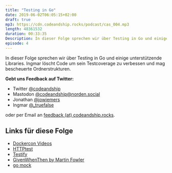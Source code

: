 ```yaml
---
title: "Testing in Go"
date: 2019-06-02T06:05:15+02:00
draft: true
mp3: https://cdn.codeandship.rocks/podcast/cas_004.mp3
length: 48361532
duration: 00:33:35
Description: In dieser Folge sprechen wir über Testing in Go und einige unterstützende Libraries. Ingmar löscht Code um sein Testcoverage zu verbessen und mag bescheuerte Ordnerstrukturen.
episode: 4
---
```


In dieser Folge sprechen wir über Testing in Go und einige unterstützende Libraries. Ingmar löscht Code um sein Testcoverage zu verbessen und mag bescheuerte Ordnerstrukturen.

**Gebt uns Feedback auf Twitter:**

- Twitter [@codeandship][1]
- Mastodon [@codeandship@norden.social][5]
- Jonathan [@jowiemers][2]
- Ingmar [@_truefalse][3]
 
oder per Email an [feedback (at) codeandship.rocks][4].

[1]: https://twitter.com/codeandship
[2]: https://twitter.com/jowiemers
[3]: https://twitter.com/_truefalse
[4]: mailto:feedback@codeandship.rocks
[5]: https://norden.social/web/accounts/50278

## Links für diese Folge

- [Dockercon Videos](https://www.docker.com/dockercon/2019-videos/)
- [HTTPtest](https://golang.org/pkg/net/http/httptest/)
- [Testify](https://github.com/stretchr/testify)
- [GivenWhenThen by Martin Fowler](https://martinfowler.com/bliki/GivenWhenThen.html)
- [go mock](https://github.com/golang/mock)